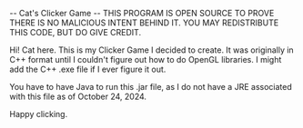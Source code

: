 -- Cat's Clicker Game --
THIS PROGRAM IS OPEN SOURCE TO PROVE THERE IS NO MALICIOUS INTENT BEHIND IT.
YOU MAY REDISTRIBUTE THIS CODE, BUT DO GIVE CREDIT.

Hi! Cat here. This is my Clicker Game I decided to create. It was originally in C++ format until I couldn't figure out how to do OpenGL libraries. I might add the C++ .exe file if I ever figure it out.

You have to have Java to run this .jar file, as I do not have a JRE associated with this file as of October 24, 2024.

Happy clicking.
